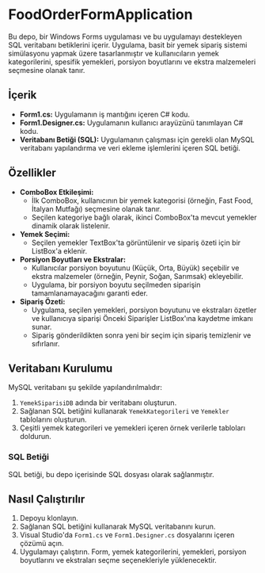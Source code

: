 # FoodOrderFormApplication
Bu depo, bir Windows Forms uygulaması ve bu uygulamayı destekleyen SQL veritabanı betiklerini içerir. Uygulama, basit bir yemek sipariş sistemi simülasyonu yapmak üzere tasarlanmıştır ve kullanıcıların yemek kategorilerini, spesifik yemekleri, porsiyon boyutlarını ve ekstra malzemeleri seçmesine olanak tanır.

## İçerik
- **Form1.cs:** Uygulamanın iş mantığını içeren C# kodu.
- **Form1.Designer.cs:** Uygulamanın kullanıcı arayüzünü tanımlayan C# kodu.
- **Veritabanı Betiği (SQL):** Uygulamanın çalışması için gerekli olan MySQL veritabanı yapılandırma ve veri ekleme işlemlerini içeren SQL betiği.

## Özellikler
- **ComboBox Etkileşimi:** 
  - İlk ComboBox, kullanıcının bir yemek kategorisi (örneğin, Fast Food, İtalyan Mutfağı) seçmesine olanak tanır.
  - Seçilen kategoriye bağlı olarak, ikinci ComboBox'ta mevcut yemekler dinamik olarak listelenir.
- **Yemek Seçimi:** 
  - Seçilen yemekler TextBox'ta görüntülenir ve sipariş özeti için bir ListBox'a eklenir.
- **Porsiyon Boyutları ve Ekstralar:**
  - Kullanıcılar porsiyon boyutunu (Küçük, Orta, Büyük) seçebilir ve ekstra malzemeler (örneğin, Peynir, Soğan, Sarımsak) ekleyebilir.
  - Uygulama, bir porsiyon boyutu seçilmeden siparişin tamamlanamayacağını garanti eder.
- **Sipariş Özeti:**
  - Uygulama, seçilen yemekleri, porsiyon boyutunu ve ekstraları özetler ve kullanıcıya siparişi Önceki Siparişler ListBox'ına kaydetme imkanı sunar.
  - Sipariş gönderildikten sonra yeni bir seçim için sipariş temizlenir ve sıfırlanır.

## Veritabanı Kurulumu
MySQL veritabanı şu şekilde yapılandırılmalıdır:
1. `YemekSiparisiDB` adında bir veritabanı oluşturun.
2. Sağlanan SQL betiğini kullanarak `YemekKategorileri` ve `Yemekler` tablolarını oluşturun.
3. Çeşitli yemek kategorileri ve yemekleri içeren örnek verilerle tabloları doldurun.

### SQL Betiği
SQL betiği, bu depo içerisinde SQL dosyası olarak sağlanmıştır.

## Nasıl Çalıştırılır

1. Depoyu klonlayın.
2. Sağlanan SQL betiğini kullanarak MySQL veritabanını kurun.
3. Visual Studio'da `Form1.cs` ve `Form1.Designer.cs` dosyalarını içeren çözümü açın.
4. Uygulamayı çalıştırın. Form, yemek kategorilerini, yemekleri, porsiyon boyutlarını ve ekstraları seçme seçenekleriyle yüklenecektir.
